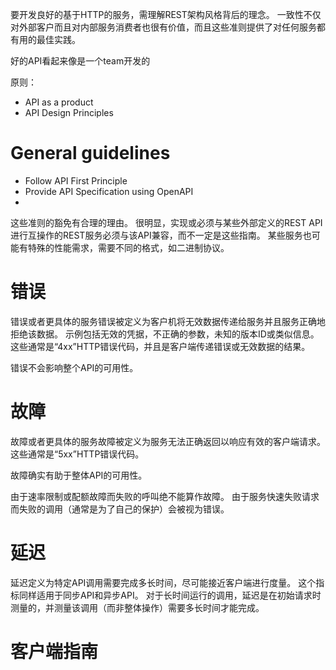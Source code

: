 要开发良好的基于HTTP的服务，需理解REST架构风格背后的理念。
一致性不仅对外部客户而且对内部服务消费者也很有价值，而且这些准则提供了对任何服务都有用的最佳实践。

好的API看起来像是一个team开发的

原则：
- API as a product
- API Design Principles

# General guidelines
- Follow API First Principle
- Provide API Specification using OpenAPI
-


这些准则的豁免有合理的理由。 很明显，实现或必须与某些外部定义的REST API进行互操作的REST服务必须与该API兼容，而不一定是这些指南。 某些服务也可能有特殊的性能需求，需要不同的格式，如二进制协议。

# 错误
错误或者更具体的服务错误被定义为客户机将无效数据传递给服务并且服务正确地拒绝该数据。 示例包括无效的凭据，不正确的参数，未知的版本ID或类似信息。 这些通常是“4xx”HTTP错误代码，并且是客户端传递错误或无效数据的结果。

错误不会影响整个API的可用性。

# 故障
故障或者更具体的服务故障被定义为服务无法正确返回以响应有效的客户端请求。 这些通常是“5xx”HTTP错误代码。

故障确实有助于整体API的可用性。

由于速率限制或配额故障而失败的呼叫绝不能算作故障。 由于服务快速失败请求而失败的调用（通常是为了自己的保护）会被视为错误。

# 延迟
延迟定义为特定API调用需要完成多长时间，尽可能接近客户端进行度量。 这个指标同样适用于同步API和异步API。 对于长时间运行的调用，延迟是在初始请求时测量的，并测量该调用（而非整体操作）需要多长时间才能完成。



# 客户端指南
